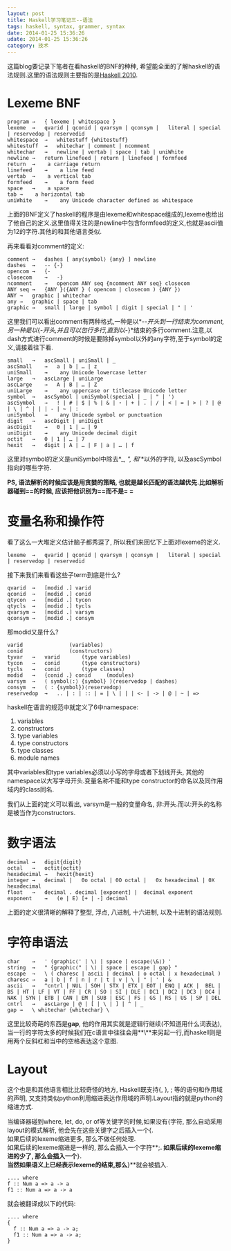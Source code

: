 ```yaml
---
layout: post
title: Haskell学习笔记三--语法 
tags: haskell, syntax, grammer, syntax
date: 2014-01-25 15:36:26
udate: 2014-01-25 15:36:26
category: 技术
---
```

  
这篇blog要记录下笔者在看haskell的BNF的种种, 希望能全面的了解haskell的语法规则.这里的语法规则主要指的是[Haskell 2010](http://www.haskell.org/onlinereport/haskell2010/haskellch2.html#x7-140002 "Haskell 2010 语法").  
  
Lexeme BNF  
===  

    program	→	{ lexeme | whitespace }
    lexeme	→	qvarid | qconid | qvarsym | qconsym |	literal | special | reservedop | reservedid 
    whitespace	→	whitestuff {whitestuff}
    whitestuff	→	whitechar | comment | ncomment
    whitechar	→	newline | vertab | space | tab | uniWhite
    newline	→	return linefeed | return | linefeed | formfeed
    return	→	 a carriage return
    linefeed	→	 a line feed
    vertab	→	 a vertical tab
    formfeed	→	 a form feed
    space	→	 a space
    tab	→	 a horizontal tab
    uniWhite	→	 any Unicode character defined as whitespace 

上面的BNF定义了haskell的程序是由lexeme和whitespace组成的,lexeme也给出了他自己的定义.这里值得关注的是newline中包含formfeed的定义,也就是ascii值为12的字符.其他的和其他语言类似.
  
再来看看对comment的定义:

    comment	→	dashes [ any⟨symbol⟩ {any} ] newline
    dashes	→	-- {-}
    opencom	→	{-
    closecom	→	-}
    ncomment	→	opencom ANY seq {ncomment ANY seq} closecom
    ANY seq	→	{ANY }⟨{ANY } ( opencom | closecom ) {ANY }⟩
    ANY	→	graphic | whitechar
    any	→	graphic | space | tab
    graphic	→	small | large | symbol | digit | special | " | '

这里我们可以看出comment有两种格式,一种是以*\-\-*开头到一行结束为comment, 另一种是以*\{\-*开头,并且可以包行多行,直到以*\-\}*结束的多行comment.注意,以dash方式进行comment的时候是要除掉symbol以外的any字符,至于symbol的定义,请接着往下看.  
  
    small	→	ascSmall | uniSmall | _
    ascSmall	→	a | b | … | z
    uniSmall	→	 any Unicode lowercase letter
    large	→	ascLarge | uniLarge
    ascLarge	→	A | B | … | Z
    uniLarge	→	 any uppercase or titlecase Unicode letter
    symbol	→	ascSymbol | uniSymbol⟨special | _ | " | '⟩
    ascSymbol	→	! | # | $ | % | & | ⋆ | + | . | / | < | = | > | ? | @ |	\ | ^ | | | - | ~ | :
    uniSymbol	→	 any Unicode symbol or punctuation
    digit	→	ascDigit | uniDigit
    ascDigit	→	0 | 1 | … | 9
    uniDigit	→	 any Unicode decimal digit
    octit	→	0 | 1 | … | 7
    hexit	→	digit | A | … | F | a | … | f

这里对symbol的定义是uniSymbol中除去*\_*, *\"*, 和*\'*以外的字符, 以及ascSymbol指向的哪些字符.

**PS, 语法解析的时候应该是用贪婪的策略, 也就是越长匹配的语法越优先.比如解析器碰到==的时候, 应该把他识别为==而不是= =**  
  
变量名称和操作符  
====  
看了这么一大堆定义估计脑子都秀逗了, 所以我们来回忆下上面对lexeme的定义.

    lexeme	→	qvarid | qconid | qvarsym | qconsym |	literal | special | reservedop | reservedid 
  
接下来我们来看看这些子term到底是什么?  

    qvarid	→	[modid .] varid
    qconid	→	[modid .] conid
    qtycon	→	[modid .] tycon
    qtycls	→	[modid .] tycls
    qvarsym	→	[modid .] varsym
    qconsym	→	[modid .] consym
  
那modid又是什么?  

    varid	    	    (variables)
    conid	    	    (constructors)
    tyvar	→	varid	    (type variables)
    tycon	→	conid	    (type constructors)
    tycls	→	conid	    (type classes)
    modid	→	{conid .} conid	    (modules)
    varsym	→	( symbol⟨:⟩ {symbol} )⟨reservedop | dashes⟩
    consym	→	( : {symbol})⟨reservedop⟩
    reservedop	→	.. | : | :: | = | \ | | | <- | -> | @ | ~ | =>
    
haskell在语言的规范中就定义了6中namespace:  
  
1. variables 
2. constructors
3. type variables
4. type constructors
5. type classes
6. module names
  
  
其中variables和type variables必须以小写的字母或者下划线开头, 其他的namespace以大写字母开头.变量名称不能和type constructor的命名以及同作用域内的class同名.  
  
我们从上面的定义可以看出, varsym是一般的变量命名, 非:开头.而以:开头的名称是被当作为constructors.  
  
数字语法  
=====

    decimal	→	digit{digit}
    octal	→	octit{octit}
    hexadecimal	→	hexit{hexit}
    integer	→	decimal |	0o octal | 0O octal |	0x hexadecimal | 0X hexadecimal
    float	→	decimal . decimal [exponent] |	decimal exponent
    exponent	→	(e | E) [+ | -] decimal

上面的定义很清晰的解释了整型, 浮点, 八进制, 十六进制, 以及十进制的语法规则.
  
字符串语法  
=====  

    char	→	' (graphic⟨' | \⟩ | space | escape⟨\&⟩) '
    string	→	" {graphic⟨" | \⟩ | space | escape | gap} "
    escape	→	\ ( charesc | ascii | decimal | o octal | x hexadecimal )
    charesc	→	a | b | f | n | r | t | v | \ | " | ' | &
    ascii	→	^cntrl | NUL | SOH | STX | ETX | EOT | ENQ | ACK |	BEL | BS | HT | LF | VT | FF | CR | SO | SI | DLE |	DC1 | DC2 | DC3 | DC4 | NAK | SYN | ETB | CAN |	EM | SUB | ESC | FS | GS | RS | US | SP | DEL
    cntrl	→	ascLarge | @ | [ | \ | ] | ^ | _
    gap	→	\ whitechar {whitechar} \

这里比较奇葩的东西是**gap**, 他的作用其实就是逻辑行继续(不知道用什么词表达), 当一行的字符太多的时候我们在c语言中往往会用**\\**来另起一行,而haskell则是用两个反斜杠和当中的空格表达这个意图.
  
  
Layout  
====  
这个也是和其他语言相比比较奇怪的地方, Haskell既支持\{, \}, ; 等的语句和作用域的声明, 又支持类似python利用缩进表达作用域的声明.Layout指的就是python的缩进方式.  
  
当编译器碰到where, let, do, or of等关键字的时候,如果没有\{字符, 那么自动采用layout的模式解析, 他会先在这些关键字之后插入一个\{.  
如果后续的lexeme缩进更多, 那么不做任何处理.  
如果后续的lexeme缩进是一样的, 那么会插入一个字符**;**.
如果后续的lexeme缩进的少了, 那么会插入一个**\}**.  
当然如果语义上已经表示lexeme的结束,那么**\}**就会被插入.  
  
    .... where  
    f :: Num a => a -> a
    f1 :: Num a => a -> a

就会被翻译成以下的代码:

    .... where  
    {  
      f :: Num a => a -> a;
      f1 :: Num a => a -> a;
    }
